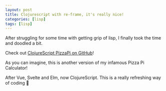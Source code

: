 ```yaml
---
layout: post
title: Clojurescript with re-frame, it's really nice!
categories: [lisp]
tags: [lisp]
---
```


After struggling for some time with getting grip of lisp, I finally took the time and doodled a bit.

Check out [ClojureScript PizzaPi on GitHub](https://github.com/simonneutert/pizza-pi-clojurescript-reframe)!

As you can imagine, this is another version of my infamous Pizza Pi Calculator!

After Vue, Svelte and Elm, now ClojureScript. This is a really refreshing way of coding 🥰
